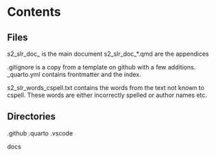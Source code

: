 # Contents

## Files

s2_slr_doc_ is the main document
s2_slr_doc_*.qmd are the appendices

.gitignore is a copy from a template on github with a few additions.
_quarto.yml contains frontmatter and the index.

s2_slr_words_cspell.txt contains the words from the text not known to cspell. These words are either incorrectly spelled or author names etc.

## Directories

.github
.quarto
.vscode

docs
